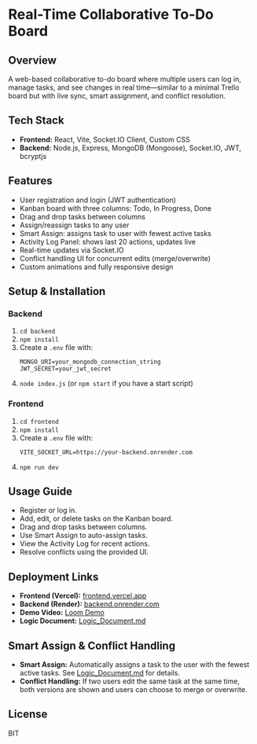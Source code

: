 # Real-Time Collaborative To-Do Board

## Overview
A web-based collaborative to-do board where multiple users can log in, manage tasks, and see changes in real time—similar to a minimal Trello board but with live sync, smart assignment, and conflict resolution.

## Tech Stack
- **Frontend:** React, Vite, Socket.IO Client, Custom CSS
- **Backend:** Node.js, Express, MongoDB (Mongoose), Socket.IO, JWT, bcryptjs

## Features
- User registration and login (JWT authentication)
- Kanban board with three columns: Todo, In Progress, Done
- Drag and drop tasks between columns
- Assign/reassign tasks to any user
- Smart Assign: assigns task to user with fewest active tasks
- Activity Log Panel: shows last 20 actions, updates live
- Real-time updates via Socket.IO
- Conflict handling UI for concurrent edits (merge/overwrite)
- Custom animations and fully responsive design

## Setup & Installation

### Backend
1. `cd backend`
2. `npm install`
3. Create a `.env` file with:
   ```
   MONGO_URI=your_mongodb_connection_string
   JWT_SECRET=your_jwt_secret
   ```
4. `node index.js` (or `npm start` if you have a start script)

### Frontend
1. `cd frontend`
2. `npm install`
3. Create a `.env` file with:
   ```
   VITE_SOCKET_URL=https://your-backend.onrender.com
   ```
4. `npm run dev`

## Usage Guide
- Register or log in.
- Add, edit, or delete tasks on the Kanban board.
- Drag and drop tasks between columns.
- Use Smart Assign to auto-assign tasks.
- View the Activity Log for recent actions.
- Resolve conflicts using the provided UI.

## Deployment Links
- **Frontend (Vercel):** [frontend.vercel.app]()
- **Backend (Render):** [backend.onrender.com](https://real-time-to-do-board-1.onrender.com)
- **Demo Video:** [Loom Demo]()
- **Logic Document:** [Logic_Document.md](https://drive.google.com/file/d/17C3qbwiRi6wcC3ac22q4payYNHv5ayYs/view?usp=drive_link)

## Smart Assign & Conflict Handling
- **Smart Assign:** Automatically assigns a task to the user with the fewest active tasks. See [Logic_Document.md](https://drive.google.com/file/d/17C3qbwiRi6wcC3ac22q4payYNHv5ayYs/view?usp=drive_link) for details.
- **Conflict Handling:** If two users edit the same task at the same time, both versions are shown and users can choose to merge or overwrite.

## License
BIT
